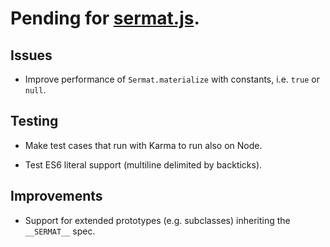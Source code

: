 # Pending for [sermat.js](https://github.com/LeonardoVal/sermat.js).

## Issues

+ Improve performance of `Sermat.materialize` with constants, i.e. `true` or `null`.

## Testing

+ Make test cases that run with Karma to run also on Node.

+ Test ES6 literal support (multiline delimited by backticks). 

## Improvements

+ Support for extended prototypes (e.g. subclasses) inheriting the `__SERMAT__` spec.